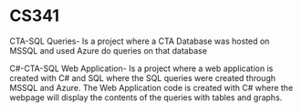 # CS341

CTA-SQL Queries- Is a project where a CTA Database was hosted on MSSQL and used Azure do queries on that database

C#-CTA-SQL Web Application- Is a project where a web application is created with C# and SQL where the SQL queries were created
through MSSQL and Azure. The Web Application code is created with C# where the webpage will display the contents of the queries with tables and graphs.
